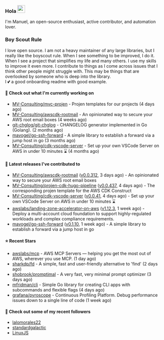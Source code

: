 ### Hola <img src="https://media.giphy.com/media/hvRJCLFzcasrR4ia7z/giphy.gif" width="25px">

I'm Manuel, an open-source enthusiast, active contributor, and automation lover.

### Boy Scout Rule

I love open source. I am not a heavy maintainer of any large libraries, but I really like the boyscout rule. 
When I see something to be improved, I do it. When I see a project
that simplifies my life and many others. I use my skills to improve it even more.
I contribute to things as I come across issues that I think other people might struggle with. 
This may be things that are overlooked by someone who is deep into the library.  
I 💕 a good onboarding readme with good example.



#### 👷 Check out what I'm currently working on

- [MV-Consulting/mvc-projen](https://github.com/MV-Consulting/mvc-projen) - Projen templates for our projects (4 days ago)
- [MV-Consulting/awscdk-rootmail](https://github.com/MV-Consulting/awscdk-rootmail) - An opinionated way to secure your AWS root email boxes (4 weeks ago)
- [git-chglog/git-chglog](https://github.com/git-chglog/git-chglog) - CHANGELOG generator implemented in Go (Golang). (2 months ago)
- [mavogel/go-ssh-forward](https://github.com/mavogel/go-ssh-forward) - A simple library to establish a forward via a jump host in go (3 months ago)
- [MV-Consulting/cdk-vscode-server](https://github.com/MV-Consulting/cdk-vscode-server) - Set up your own VSCode Server on AWS in under 10 minutes ⌛️ (4 months ago)

#### 🔭 Latest releases I've contributed to

- [MV-Consulting/awscdk-rootmail](https://github.com/MV-Consulting/awscdk-rootmail) ([v0.0.312](https://github.com/MV-Consulting/awscdk-rootmail/releases/tag/v0.0.312), 3 days ago) - An opinionated way to secure your AWS root email boxes
- [MV-Consulting/projen-cdk-hugo-pipeline](https://github.com/MV-Consulting/projen-cdk-hugo-pipeline) ([v0.0.437](https://github.com/MV-Consulting/projen-cdk-hugo-pipeline/releases/tag/v0.0.437), 4 days ago) - The corresponding projen template for the AWS CDK Construct
- [MV-Consulting/cdk-vscode-server](https://github.com/MV-Consulting/cdk-vscode-server) ([v0.0.41](https://github.com/MV-Consulting/cdk-vscode-server/releases/tag/v0.0.41), 4 days ago) - Set up your own VSCode Server on AWS in under 10 minutes ⌛️
- [awslabs/landing-zone-accelerator-on-aws](https://github.com/awslabs/landing-zone-accelerator-on-aws) ([v1.12.3](https://github.com/awslabs/landing-zone-accelerator-on-aws/releases/tag/v1.12.3), 1 week ago) - Deploy a multi-account cloud foundation to support highly-regulated workloads and complex compliance requirements.
- [mavogel/go-ssh-forward](https://github.com/mavogel/go-ssh-forward) ([v0.1.10](https://github.com/mavogel/go-ssh-forward/releases/tag/v0.1.10), 1 week ago) - A simple library to establish a forward via a jump host in go

#### ⭐ Recent Stars

- [awslabs/mcp](https://github.com/awslabs/mcp) - AWS MCP Servers — helping you get the most out of AWS, wherever you use MCP. (1 day ago)
- [sharkdp/fd](https://github.com/sharkdp/fd) - A simple, fast and user-friendly alternative to &#39;find&#39; (2 days ago)
- [shobrook/promptimal](https://github.com/shobrook/promptimal) - A very fast, very minimal prompt optimizer (3 days ago)
- [mfridman/cli](https://github.com/mfridman/cli) - Simple Go library for creating CLI apps with subcommands and flexible flags (4 days ago)
- [grafana/pyroscope](https://github.com/grafana/pyroscope) - Continuous Profiling Platform. Debug performance issues down to a single line of code (1 week ago)

#### 👯 Check out some of my recent followers

- [lalomorales22](https://github.com/lalomorales22)
- [standardgalactic](https://github.com/standardgalactic)
- [LinuxJS](https://github.com/LinuxJS)




